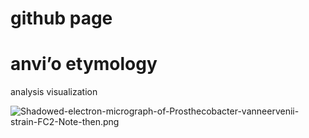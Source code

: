 # github page

# anvi’o etymology

analysis visualization

![Shadowed-electron-micrograph-of-Prosthecobacter-vanneervenii-strain-FC2-Note-then.png](Shadowed-electron-micrograph-of-Prosthecobacter-vanneervenii-strain-FC2-Note-then.png)